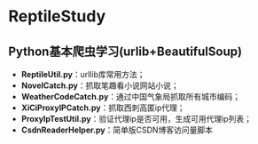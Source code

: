 # ReptileStudy

## Python基本爬虫学习(urlib+BeautifulSoup)

- **ReptileUtil.py**：urllib库常用方法；
- **NovelCatch.py**：抓取笔趣看小说网站小说；
- **WeatherCodeCatch.py**：通过中国气象局抓取所有城市编码；
- **XiCiProxyIPCatch.py**：抓取西刺高匿ip代理；
- **ProxyIpTestUtil.py**：验证代理ip是否可用，生成可用代理ip列表；
- **CsdnReaderHelper.py**：简单版CSDN博客访问量脚本
